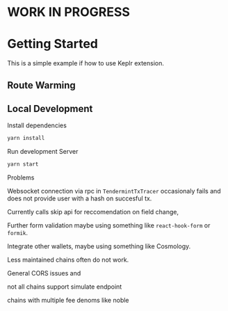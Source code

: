 # WORK IN PROGRESS

# Getting Started 
This is a simple example if how to use Keplr extension. 

## Route Warming
 
## Local Development

Install dependencies

```bash
yarn install
```

Run development Server
```bash
yarn start
```

Problems

Websocket connection via rpc in `TendermintTxTracer` occasionaly fails and does not provide user with a hash on succesful tx.

Currently calls skip api for reccomendation on field change,

Further form validation maybe using something like `react-hook-form` or `formik`.

Integrate other wallets, maybe using something like Cosmology. 

Less maintained chains often do not work. 

General CORS issues and 

not all chains support simulate endpoint

chains with multiple fee denoms like noble 